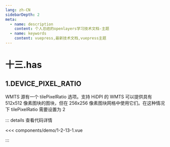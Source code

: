 ```yaml
---
lang: zh-CN
sidebarDepth: 2
meta:
  - name: description
    content: 个人总结的openlayers学习技术文档-主题
  - name: keywords
    content: vuepress,最新技术文档,vuepress主题
---
```


# 十三.has

## 1.DEVICE_PIXEL_RATIO

WMTS 源有一个 tilePixelRatio 选项。支持 HiDPI 的 WMTS 可以提供具有 512x512 像素图块的图块，但在 256x256 像素图块网格中使用它们。在这种情况下 tilePixelRatio 需要设置为 2

  <Container url="/resume/?type=openlayers&name=1-2-13-1.vue" />

::: details 查看代码详情

<<< components/demo/1-2-13-1.vue

:::

